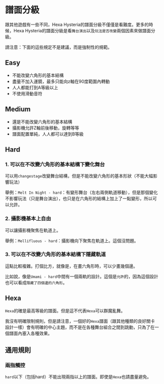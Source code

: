 # 譜面分級
跟其他遊戲有一些不同，Hexa Hysteria的譜面分級不僅僅是看難度。更多的時候，Hexa Hysteria的譜面分級是看`舞台演出`以及`玩法是否改變`兩個因素來做譜面分級。

請注意：下面的這些規定不是建議，而是強制性的規範。

## Easy
- 不能改變六角形的基本結構
- 盡量不加入運鏡，最多只能向z軸在90度範圍內轉動
- 人人都能打到A等級以上
- 不使用滑動音符

## Medium
- 還是不能改變六角形的基本結構
- 攝影機允許Z軸前後移動，旋轉等等
- 譜面配置單純，人人都可以達到B等級

## Hard
### 1. 可以在不改變六角形的基本結構下變化舞台
可以用`changestage`改變舞台結構，但是不能改變六角形的基本形狀（不能大幅影響玩法）

舉例：`Melt In Night - hard`：有變形舞台（左右兩側軌道移動），但是那個變化不影響玩法（只是舞台演出），也只是在六角形的結構上加上了一點變形，所以可以允許。

### 2. 攝影機基本上自由
可以讓攝影機聚焦在軌道上。

舉例：`Mellifluous - hard`：攝影機向下聚焦在軌道上。這個沒問題。

### 3. 可以在不改變六角形的基本結構下隱藏軌道
這點比較複雜。打個比方，就像是，在畫六角形時，可以少畫幾個邊。

比如說，像是`Umami - hard`中間有一個兩軌的設計。這個是`允許`的，因為這個設計也可以看成`隱藏了四個邊的六角形`。

## Hexa
`Hexa`的確是最高等級的譜面。但是這不代表`Hexa`可以群魔亂舞。

我沒有明確限制規則，但是請注意，一個好的`Hexa`譜面（跟其他種類的良好關卡設計一樣）會有明確的中心主題，而不是在各種舞台組合之間到跳動，只為了在一個譜面內塞入各種效果。

## 通用規則
### 兩指觸控
`hard`以下（包括hard）不能出現兩指以上的譜面。即使是`Hexa`也請盡量避免。

